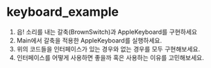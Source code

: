 # keyboard_example
1. 읍! 소리를 내는 갈축(BrownSwitch)과 AppleKeyboard를 구현하세요
2. Main에서 갈축을 적용한 AppleKeyboard를 실행하세요.
3. 위의 코드들을 인터페이스가 있는 경우와 없는 경우를 모두 구현해보세요.
4. 인터페이스를 어떻게 사용하면 좋을까 혹은 사용하는 이유를 고민해보세요.
